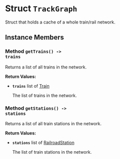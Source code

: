 # Struct <code>TrackGraph</code>

Struct that holds a cache of a whole train/rail network.
## Instance Members
### Method <code>getTrains() -> trains</code>
Returns a list of all trains in the network.

<b>Return Values:</b>

- <code><b>trains</b></code> list of <a href="../classes/Train.md">Train</a>

  The list of trains in the network.
### Method <code>getStations() -> stations</code>
Returns a list of all train stations in the network.

<b>Return Values:</b>

- <code><b>stations</b></code> list of <a href="../classes/RailroadStation.md">RailroadStation</a>

  The list of train stations in the network.